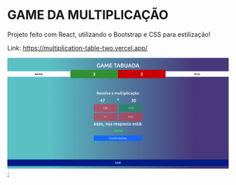 # GAME DA MULTIPLICAÇÃO

Projeto feito com React, utilizando o Bootstrap e CSS para estilização!

Link: https://multiplication-table-two.vercel.app/

![alt text](./src//images/tabela.png);
